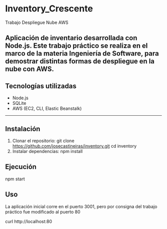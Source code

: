 # Inventory_Crescente
Trabajo Despliegue Nube AWS

Aplicación de inventario desarrollada con Node.js. Este trabajo práctico se realiza en el marco de la materia Ingeniería de Software, para demostrar distintas formas de despliegue en la nube con AWS.
---
## Tecnologías utilizadas
- Node.js
- SQLite
- AWS (EC2, CLI, Elastic Beanstalk)
---
## Instalación
1. Clonar el repositorio:
git clone https://github.com/josecastineiras/inventory.git
cd inventory
2. Instalar dependencias:
npm install

## Ejecución
npm start

## Uso
La aplicación inicial corre en el puerto 3001, pero por consigna del trabajo práctico fue modificado al puerto 80

curl http://localhost:80
